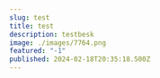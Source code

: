 ```yaml
---
slug: test
title: test
description: testbesk
image: ./images/7764.png
featured: "-1"
published: 2024-02-18T20:35:18.500Z
---
```

